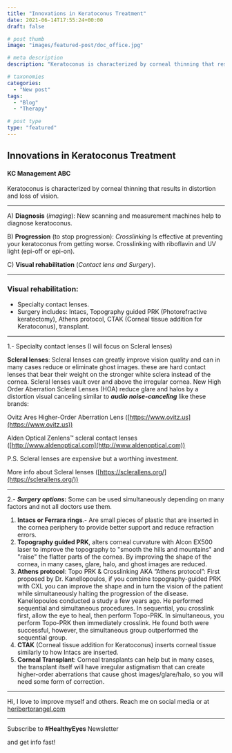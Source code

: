 ```yaml
---
title: "Innovations in Keratoconus Treatment"
date: 2021-06-14T17:55:24+00:00
draft: false

# post thumb
image: "images/featured-post/doc_office.jpg"

# meta description
description: "Keratoconus is characterized by corneal thinning that results in distortion and loss of vision"

# taxonomies
categories: 
  - "New post"
tags:
  - "Blog"
  - "Therapy"

# post type
type: "featured"
---
```

Innovations in Keratoconus Treatment
------------------------------------

#### KC Management ABC  


Keratoconus is characterized by corneal thinning that results in distortion and loss of vision.

* * *

A) **Diagnosis** (_imaging_): New scanning and measurement machines help to diagnose keratoconus.

B) **Progression** (to stop progression): _Crosslinking_ Is effective at preventing your keratoconus from getting worse. Crosslinking with riboflavin and UV light (epi-off or epi-on).

C) **Visual rehabilitation** (_Contact lens and Surgery_).

* * *

### **Visual rehabilitation:**

*   Specialty contact lenses.
*   Surgery includes: Intacs, Topography guided PRK (Photorefractive keratectomy), Athens protocol, CTAK (Corneal tissue addition for Keratoconus), transplant.

* * *

1.- Specialty contact lenses (I will focus on Scleral lenses)

**Scleral lenses**: Scleral lenses can greatly improve vision quality and can in many cases reduce or eliminate ghost images. these are hard contact lenses that bear their weight on the stronger white sclera instead of the cornea. Scleral lenses vault over and above the irregular cornea. New High Order Aberration Scleral Lenses (HOA) reduce glare and halos by a distortion visual canceling similar to _**audio noise-canceling**_ like these brands:

Ovitz Ares Higher-Order Aberration Lens ([https://www.ovitz.us](https://www.ovitz.us))

Alden Optical Zenlens™ scleral contact lenses ([http://www.aldenoptical.com](http://www.aldenoptical.com))

P.S. Scleral lenses are expensive but a worthing investment.

More info about Scleral lenses ([https://sclerallens.org/](https://sclerallens.org/))

* * *

2.- **_Surgery options_:** Some can be used simultaneously depending on many factors and not all doctors use them.

1.  **Intacs or Ferrara rings**.- Are small pieces of plastic that are inserted in the cornea periphery to provide better support and reduce refraction errors.
2.  **Topography guided PRK**, alters corneal curvature with Alcon EX500 laser to improve the topography to "smooth the hills and mountains" and "raise" the flatter parts of the cornea. By improving the shape of the cornea, in many cases, glare, halo, and ghost images are reduced.
3.  **Athens protocol**: Topo PRK & Crosslinking AKA “Athens protocol”: First proposed by Dr. Kanellopoulos, if you combine topography-guided PRK with CXL you can improve the shape and in turn the vision of the patient while simultaneously halting the progression of the disease. Kanellopoulos conducted a study a few years ago. He performed sequential and simultaneous procedures. In sequential, you crosslink first, allow the eye to heal, then perform Topo-PRK. In simultaneous, you perform Topo-PRK then immediately crosslink. He found both were successful, however, the simultaneous group outperformed the sequential group.
4.  **CTAK** (Corneal tissue addition for Keratoconus) inserts corneal tissue similarly to how Intacs are inserted.
5.  **Corneal Transplant**: Corneal transplants can help but in many cases, the transplant itself will have irregular astigmatism that can create higher-order aberrations that cause ghost images/glare/halo, so you will need some form of correction.

* * *

Hi, I love to improve myself and others. Reach me on social media or at [heribertorangel.com](https://www.heribertorangel.com)

* * *

Subscribe to **#HealthyEyes** Newsletter

and get info fast!